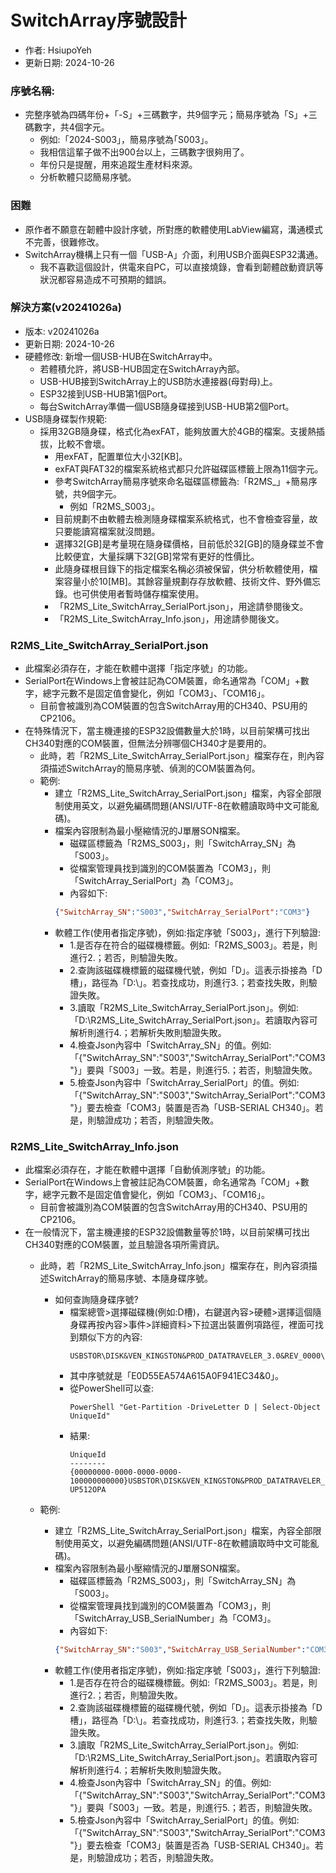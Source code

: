 # SwitchArray序號設計
+ 作者: HsiupoYeh
+ 更新日期: 2024-10-26

### 序號名稱:
+ 完整序號為四碼年份+「-S」+三碼數字，共9個字元；簡易序號為「S」+三碼數字，共4個字元。
  + 例如:「2024-S003」，簡易序號為｢S003」。
  + 我相信這輩子做不出900台以上，三碼數字很夠用了。
  + 年份只是提醒，用來追蹤生產材料來源。
  + 分析軟體只認簡易序號。

### 困難
+ 原作者不願意在韌體中設計序號，所對應的軟體使用LabView編寫，溝通模式不完善，很難修改。
+ SwitchArray機構上只有一個「USB-A」介面，利用USB介面與ESP32溝通。
  + 我不喜歡這個設計，供電來自PC，可以直接燒錄，會看到韌體啟動資訊等狀況都容易造成不可預期的錯誤。

### 解決方案(v20241026a)
+ 版本: v20241026a
+ 更新日期: 2024-10-26
+ 硬體修改: 新增一個USB-HUB在SwitchArray中。
  + 若體積允許，將USB-HUB固定在SwitchArray內部。
  + USB-HUB接到SwitchArray上的USB防水連接器(母對母)上。
  + ESP32接到USB-HUB第1個Port。
  + 每台SwitchArray準備一個USB隨身碟接到USB-HUB第2個Port。
+ USB隨身碟製作規範:
  + 採用32GB隨身碟，格式化為exFAT，能夠放置大於4GB的檔案。支援熱插拔，比較不會壞。
    + 用exFAT，配置單位大小32[KB]。
    + exFAT與FAT32的檔案系統格式都只允許磁碟區標籤上限為11個字元。
    + 參考SwitchArray簡易序號來命名磁碟區標籤為:「R2MS_」+簡易序號，共9個字元。
      + 例如「R2MS_S003」。
    + 目前規劃不由軟體去檢測隨身碟檔案系統格式，也不會檢查容量，故只要能讀寫檔案就沒問題。
    + 選擇32[GB]是考量現在隨身碟價格，目前低於32[GB]的隨身碟並不會比較便宜，大量採購下32[GB]常常有更好的性價比。
    + 此隨身碟根目錄下的指定檔案名稱必須被保留，供分析軟體使用，檔案容量小於10[MB]。其餘容量規劃存存放軟體、技術文件、野外備忘錄。也可供使用者暫時儲存檔案使用。
     + 「R2MS_Lite_SwitchArray_SerialPort.json」，用途請參閱後文。
     + 「R2MS_Lite_SwitchArray_Info.json」，用途請參閱後文。
       
### R2MS_Lite_SwitchArray_SerialPort.json
+ 此檔案必須存在，才能在軟體中選擇「指定序號」的功能。
+ SerialPort在Windows上會被註記為COM裝置，命名通常為「COM」+數字，總字元數不是固定值會變化，例如「COM3｣、「COM16」。
  + 目前會被識別為COM裝置的包含SwitchArray用的CH340、PSU用的CP2106。
+ 在特殊情況下，當主機連接的ESP32設備數量大於1時，以目前架構可找出CH340對應的COM裝置，但無法分辨哪個CH340才是要用的。
  + 此時，若「R2MS_Lite_SwitchArray_SerialPort.json」檔案存在，則內容須描述SwitchArray的簡易序號、偵測的COM裝置為何。
  + 範例:
    + 建立「R2MS_Lite_SwitchArray_SerialPort.json」檔案，內容全部限制使用英文，以避免編碼問題(ANSI/UTF-8在軟體讀取時中文可能亂碼)。
    + 檔案內容限制為最小壓縮情況的J單層SON檔案。
      + 磁碟區標籤為「R2MS_S003」，則「SwitchArray_SN」為「S003」。
      + 從檔案管理員找到識別的COM裝置為「COM3」，則「SwitchArray_SerialPort」為「COM3」。
      + 內容如下:
      ```json
      {"SwitchArray_SN":"S003","SwitchArray_SerialPort":"COM3"}
      ```
    + 軟體工作(使用者指定序號)，例如:指定序號「S003」，進行下列驗證:
      + 1.是否存在符合的磁碟機標籤。例如:「R2MS_S003」。若是，則進行2.；若否，則驗證失敗。
      + 2.查詢該磁碟機標籤的磁碟機代號，例如「D」。這表示掛接為「D槽」，路徑為「D:\」。若查找成功，則進行3.；若查找失敗，則驗證失敗。
      + 3.讀取「R2MS_Lite_SwitchArray_SerialPort.json」。例如:「D:\R2MS_Lite_SwitchArray_SerialPort.json」。若讀取內容可解析則進行4.；若解析失敗則驗證失敗。
      + 4.檢查Json內容中「SwitchArray_SN」的值。例如:「{"SwitchArray_SN":"S003","SwitchArray_SerialPort":"COM3"}」要與「S003」一致。若是，則進行5.；若否，則驗證失敗。
      + 5.檢查Json內容中「SwitchArray_SerialPort」的值。例如:「{"SwitchArray_SN":"S003","SwitchArray_SerialPort":"COM3"}」要去檢查「COM3」裝置是否為「USB-SERIAL CH340」。若是，則驗證成功；若否，則驗證失敗。

### R2MS_Lite_SwitchArray_Info.json
+ 此檔案必須存在，才能在軟體中選擇「自動偵測序號」的功能。
+ SerialPort在Windows上會被註記為COM裝置，命名通常為「COM」+數字，總字元數不是固定值會變化，例如「COM3｣、「COM16」。
  + 目前會被識別為COM裝置的包含SwitchArray用的CH340、PSU用的CP2106。
+ 在一般情況下，當主機連接的ESP32設備數量等於1時，以目前架構可找出CH340對應的COM裝置，並且驗證各項所需資訊。
  + 此時，若「R2MS_Lite_SwitchArray_Info.json」檔案存在，則內容須描述SwitchArray的簡易序號、本隨身碟序號。
    + 如何查詢隨身碟序號?
      + 檔案總管>選擇磁碟機(例如:D槽)，右鍵選內容>硬體>選擇這個隨身碟再按內容>事件>詳細資料>下拉選出裝置例項路徑，裡面可找到類似下方的內容:
        ```
        USBSTOR\DISK&VEN_KINGSTON&PROD_DATATRAVELER_3.0&REV_0000\E0D55EA574A615A0F941EC34&0
        ```
      + 其中序號就是「E0D55EA574A615A0F941EC34&0」。
      + 從PowerShell可以查:
        ```
        PowerShell "Get-Partition -DriveLetter D | Select-Object UniqueId"
        ```
      + 結果:
        ```
        UniqueId
        --------
        {00000000-0000-0000-0000-100000000000}USBSTOR\DISK&VEN_KINGSTON&PROD_DATATRAVELER_3.0&REV_0000\E0D55EA574A615A0F941EC34&0:LAPTOP-UP512OPA
        ```

  
  + 範例:
    + 建立「R2MS_Lite_SwitchArray_SerialPort.json」檔案，內容全部限制使用英文，以避免編碼問題(ANSI/UTF-8在軟體讀取時中文可能亂碼)。
    + 檔案內容限制為最小壓縮情況的J單層SON檔案。
      + 磁碟區標籤為「R2MS_S003」，則「SwitchArray_SN」為「S003」。
      + 從檔案管理員找到識別的COM裝置為「COM3」，則「SwitchArray_USB_SerialNumber」為「COM3」。
      + 內容如下:
      ```json
      {"SwitchArray_SN":"S003","SwitchArray_USB_SerialNumber":"COM3"}
      ```
    + 軟體工作(使用者指定序號)，例如:指定序號「S003」，進行下列驗證:
      + 1.是否存在符合的磁碟機標籤。例如:「R2MS_S003」。若是，則進行2.；若否，則驗證失敗。
      + 2.查詢該磁碟機標籤的磁碟機代號，例如「D」。這表示掛接為「D槽」，路徑為「D:\」。若查找成功，則進行3.；若查找失敗，則驗證失敗。
      + 3.讀取「R2MS_Lite_SwitchArray_SerialPort.json」。例如:「D:\R2MS_Lite_SwitchArray_SerialPort.json」。若讀取內容可解析則進行4.；若解析失敗則驗證失敗。
      + 4.檢查Json內容中「SwitchArray_SN」的值。例如:「{"SwitchArray_SN":"S003","SwitchArray_SerialPort":"COM3"}」要與「S003」一致。若是，則進行5.；若否，則驗證失敗。
      + 5.檢查Json內容中「SwitchArray_SerialPort」的值。例如:「{"SwitchArray_SN":"S003","SwitchArray_SerialPort":"COM3"}」要去檢查「COM3」裝置是否為「USB-SERIAL CH340」。若是，則驗證成功；若否，則驗證失敗。
